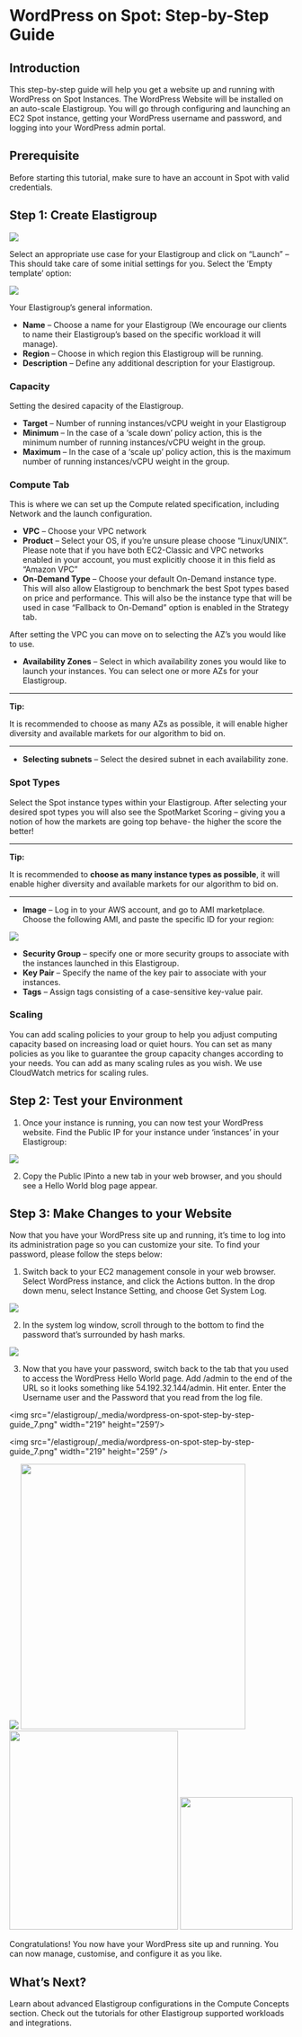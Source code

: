 # WordPress on Spot: Step-by-Step Guide

## Introduction

This step-by-step guide will help you get a website up and running with WordPress on Spot Instances.  The WordPress Website will be installed on an auto-scale Elastigroup. You will go through configuring and launching an EC2 Spot instance, getting your WordPress username and password, and logging into your WordPress admin portal.

## Prerequisite

Before starting this tutorial, make sure to have an account in Spot with valid credentials.

## Step 1: Create Elastigroup


<img src="/elastigroup/_media/wordpress-on-spot-step-by-step-guide_1.png" />


Select an appropriate use case for your Elastigroup and click on “Launch” – This should take care of some initial settings for you. Select the ‘Empty template’ option:


<img src="/elastigroup/_media/wordpress-on-spot-step-by-step-guide_2.png" />


Your Elastigroup’s general information.

* **Name** – Choose a name for your Elastigroup (We encourage our clients to name their Elastigroup’s based on the specific workload it will manage).
* **Region** – Choose in which region this Elastigroup will be running.
* **Description** – Define any additional description for your Elastigroup.

### Capacity

Setting the desired capacity of the Elastigroup.

* **Target** – Number of running instances/vCPU weight in your Elastigroup
* **Minimum** – In the case of a ‘scale down’ policy action, this is the minimum number of running instances/vCPU weight in the group.
* **Maximum** – In the case of a ‘scale up’ policy action, this is the maximum number of running instances/vCPU weight in the group.

### Compute Tab

This is where we can set up the Compute related specification, including Network and the launch configuration.

* **VPC** – Choose your VPC network
* **Product** – Select your OS, if you’re unsure please choose “Linux/UNIX”. Please note that if you have both EC2-Classic and VPC networks enabled in your account, you must explicitly choose it in this field as “Amazon VPC”
* **On-Demand Type** – Choose your default On-Demand instance type. This will also allow Elastigroup to benchmark the best Spot types based on price and performance. This will also be the instance type that will be used in case “Fallback to On-Demand” option is enabled in the Strategy tab.

After setting the VPC you can move on to selecting the AZ’s you would like to use.

* **Availability Zones** – Select in which availability zones you would like to launch your instances. You can select one or more AZs for your Elastigroup.

---

**Tip:**

It is recommended to choose as many AZs as possible, it will enable higher diversity and available markets for our algorithm to bid on.

---

* **Selecting subnets** – Select the desired subnet in each availability zone.

### Spot Types

Select the Spot instance types within your Elastigroup. After selecting your desired spot types you will also see the SpotMarket Scoring – giving you a notion of how the markets are going top behave- the higher the score the better!

---

**Tip:**

It is recommended to **choose as many instance types as possible**, it will enable higher diversity and available markets for our algorithm to bid on.

---


* **Image** – Log in to your AWS account, and go to AMI marketplace. Choose the following AMI, and paste the specific ID for your region:

<img src="/elastigroup/_media/wordpress-on-spot-step-by-step-guide_3.png" />

* **Security Group** – specify one or more security groups to associate with the instances launched in this Elastigroup.
* **Key Pair** – Specify the name of the key pair to associate with your instances.
* **Tags** – Assign tags consisting of a case-sensitive key-value pair.

### Scaling

You can add scaling policies to your group to help you adjust computing capacity based on increasing load or quiet hours. You can set as many policies as you like to guarantee the group capacity changes according to your needs. You can add as many scaling rules as you wish. We use CloudWatch metrics for scaling rules.

## Step 2: Test your Environment

1. Once your instance is running, you can now test your WordPress website. Find the Public IP for your instance under ‘instances’ in your Elastigroup:


<img src="/elastigroup/_media/wordpress-on-spot-step-by-step-guide_4.png" />


2. Copy the Public IPinto a new tab in your web browser, and you should see a Hello World blog page appear.

## Step 3: Make Changes to your Website

Now that you have your WordPress site up and running, it’s time to log into its administration page so you can customize your site. To find your password, please follow the steps below:

1. Switch back to your EC2 management console in your web browser. Select WordPress instance, and click the Actions button. In the drop down menu, select Instance Setting, and choose Get System Log.


<img src="/elastigroup/_media/wordpress-on-spot-step-by-step-guide_5.png" />


2. In the system log window, scroll through to the bottom to find the password that’s surrounded by hash marks.


<img src="/elastigroup/_media/wordpress-on-spot-step-by-step-guide_6.png" />


3. Now that you have your password, switch back to the tab that you used to access the WordPress Hello World page. Add /admin to the end of the URL so it looks something like 54.192.32.144/admin. Hit enter. Enter the Username user and the Password that you read from the log file.

<img src="/elastigroup/_media/wordpress-on-spot-step-by-step-guide_7.png" width="219" height="259”/>
                                                                                              

<img src="/elastigroup/_media/wordpress-on-spot-step-by-step-guide_7.png" width="219" height="259” />

<img src="/elastigroup/_media/wordpress-on-spot-step-by-step-guide_7.png" />

<img src="/elastigroup/_media/wordpress-on-spot-step-by-step-guide_7.png" width="400" height="472" />

<img src="/elastigroup/_media/wordpress-on-spot-step-by-step-guide_7.png" width="300" height="354" />

<img src="/elastigroup/_media/wordpress-on-spot-step-by-step-guide_7.png" width="200" height="236" />                                                                                              

Congratulations! You now have your WordPress site up and running. You can now manage, customise, and configure it as you like.

## What’s Next?

Learn about advanced Elastigroup configurations in the Compute Concepts section.
Check out the tutorials for other Elastigroup supported workloads and integrations.
